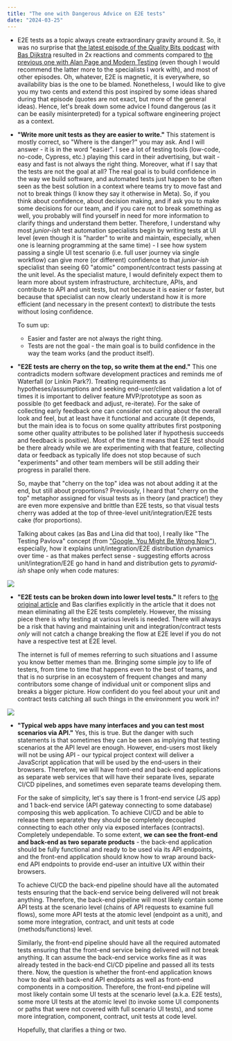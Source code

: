 ```yaml
---
title: "The one with Dangerous Advice on E2E tests"
date: "2024-03-25"
---
```


- E2E tests as a topic always create extraordinary gravity around it. So, it was no surprise that [the latest episode of the Quality Bits podcast](https://open.spotify.com/episode/2VMzBWh58sjuOzZXAJCv2g?si=mehoaR2XSOqbIK9NTAmIsw) with [Bas Dijkstra](https://www.linkedin.com/in/basdijkstra/) resulted in 2x reactions and comments compared to [the previous one with Alan Page and Modern Testing](https://open.spotify.com/episode/7iHLS0u82wrMmYymovqAOh?si=208ba74d388b468f) (even though I would recommend the latter more to the specialists I work with), and most of other episodes. Oh, whatever, E2E is magnetic, it is everywhere, so availability bias is the one to be blamed. Nonetheless, I would like to give you my two cents and extend this post inspired by some ideas shared during that episode (quotes are not exact, but more of the general ideas). Hence, let's break down some advice I found dangerous (as it can be easily misinterpreted) for a typical software engineering project as a context.

- **"Write more unit tests as they are easier to write."** This statement is mostly correct, so "Where is the danger?" you may ask. And I will answer - it is in the word "easier". I see a lot of testing tools (low-code, no-code, Cypress, etc.) playing this card in their advertising, but wait - easy and fast is not always the right thing. Moreover, what if I say that the tests are not the goal at all? The real goal is to build confidence in the way we build software, and automated tests just happen to be often seen as the best solution in a context where teams try to move fast and not to break things (I know they say it otherwise in Meta). So, if you think about confidence, about decision making, and if ask you to make some decisions for our team, and if you care not to break something as well, you probably will find yourself in need for more information to clarify things and understand them better. Therefore, I understand why most _junior-ish_ test automation specialists begin by writing tests at UI level (even though it is "harder" to write and maintain, especially, when one is learning programming at the same time) - I see how system passing a single UI test scenario (i.e. full user journey via single workflow) can give more (or different) confidence to that _junior-ish_ specialist than seeing 60 "atomic" component/contract tests passing at the unit level. As the specialist mature, I would definitely expect them to learn more about system infrastructure, architecture, APIs, and contribute to API and unit tests, but not because it is easier or faster, but because that specialist can now clearly understand how it is more efficient (and necessary in the present context) to distribute the tests without losing confidence.  
      
    To sum up:
    - Easier and faster are not always the right thing.
    - Tests are not the goal - the main goal is to build confidence in the way the team works (and the product itself).

- **"E2E tests are cherry on the top, so write them at the end."** This one contradicts modern software development practices and reminds me of Waterfall (or Linkin Park?). Treating requirements as hypotheses/assumptions and seeking end-user/client validation a lot of times it is important to deliver feature MVP/prototype as soon as possible (to get feedback and adjust, re-iterate). For the sake of collecting early feedback one can consider not caring about the overall look and feel, but at least have it functional and accurate (it depends, but the main idea is to focus on some quality attributes first postponing some other quality attributes to be polished later if hypothesis succeeds and feedback is positive). Most of the time it means that E2E test should be there already while we are experimenting with that feature, collecting data or feedback as typically life does not stop because of such "experiments" and other team members will be still adding their progress in parallel there.  
      
    So, maybe that "cherry on the top" idea was not about adding it at the end, but still about proportions? Previously, I heard that "cherry on the top" metaphor assigned for visual tests as in theory (and practice!) they are even more expensive and brittle than E2E tests, so that visual tests cherry was added at the top of three-level unit/integration/E2E tests cake (for proportions).  
      
    Talking about cakes (as Bas and Lina did that too), I really like "The Testing Pavlova" concept (from ["Google, You Might Be Wrong Now"](https://www.thehomeofwebautomation.com/google-might-be-wrong/)), especially, how it explains unit/integration/E2E distribution dynamics over time - as that makes perfect sense - suggesting efforts across unit/integration/E2E go hand in hand and distribution gets to _pyramid-ish_ shape only when code matures:

![](https://testwhere.wordpress.com/wp-content/uploads/2023/10/image-1.png?w=900)

- **"E2E tests can be broken down into lower level tests."** It refers to [the original article](https://www.ontestautomation.com/breaking-down-your-e2e-tests-an-example/) and Bas clarifies explicitly in the article that it does not mean eliminating all the E2E tests completely. However, the missing piece there is why testing at various levels is needed. There will always be a risk that having and maintaining unit and integration/contract tests _only_ will not catch a change breaking the flow at E2E level if you do not have a respective test at E2E level.  
      
    The internet is full of memes referring to such situations and I assume you know better memes than me. Bringing some simple joy to life of testers, from time to time that happens even to the best of teams, and that is no surprise in an ecosystem of frequent changes and many contributors some change of individual unit or component slips and breaks a bigger picture. How confident do you feel about your unit and contract tests catching all such things in the environment you work in?

![](https://testwhere.wordpress.com/wp-content/uploads/2024/03/no-integration-tests-meme-11.png?w=485)

- **"Typical web apps have many interfaces and you can test most scenarios via API."** Yes, this is true. But the danger with such statements is that sometimes they can be seen as implying that testing scenarios at the API level are enough. However, end-users most likely will not be using API - our typical project context will deliver a JavaScript application that will be used by the end-users in their browsers. Therefore, we will have front-end and back-end applications as separate web services that will have their separate lives, separate CI/CD pipelines, and sometimes even separate teams developing them.  
      
    For the sake of simplicity, let's say there is 1 front-end service (JS app) and 1 back-end service (API gateway connecting to some database) composing this web application. To achieve CI/CD and be able to release them separately they should be completely decoupled connecting to each other only via exposed interfaces (contracts). Completely undependable. To some extent, **we can see the front-end and back-end as two separate products** - the back-end application should be fully functional and ready to be used via its API endpoints, and the front-end application should know how to wrap around back-end API endpoints to provide end-user an intuitive UX within their browsers.  
      
    To achieve CI/CD the back-end pipeline should have all the automated tests ensuring that the back-end service being delivered will not break anything. Therefore, the back-end pipeline will most likely contain some API tests at the scenario level (chains of API requests to examine full flows), some more API tests at the atomic level (endpoint as a unit), and some more integration, contract, and unit tests at code (methods/functions) level.  
      
    Similarly, the front-end pipeline should have all the required automated tests ensuring that the front-end service being delivered will not break anything. It can assume the back-end service works fine as it was already tested in the back-end CI/CD pipeline and passed all its tests there. Now, the question is whether the front-end application knows how to deal with back-end API endpoints as well as front-end components in a composition. Therefore, the front-end pipeline will most likely contain some UI tests at the scenario level (a.k.a. E2E tests), some more UI tests at the atomic level (to invoke some UI components or paths that were not covered with full scenario UI tests), and some more integration, component, contract, unit tests at code level.  
      
    Hopefully, that clarifies a thing or two.
